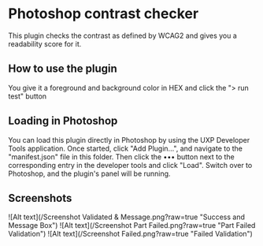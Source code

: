 # Photoshop contrast checker

This plugin checks the contrast as defined by WCAG2 and gives you a readability score for it.

## How to use the plugin
You give it a foreground and background color in HEX and click the "> run test" button

## Loading in Photoshop

You can load this plugin directly in Photoshop by using the UXP Developer Tools application. Once started, click "Add Plugin...", and navigate to the "manifest.json" file in this folder. Then click the ••• button next to the corresponding entry in the developer tools and click "Load". Switch over to Photoshop, and the plugin's panel will be running.

## Screenshots
![Alt text](/Screenshot Validated & Message.png?raw=true "Success and Message Box")
![Alt text](/Screenshot Part Failed.png?raw=true "Part Failed Validation")
![Alt text](/Screenshot Failed.png?raw=true "Failed Validation")

